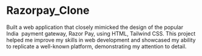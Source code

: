 # Razorpay_Clone
Built a web application that closely mimicked the design of the popular India  payment gateway, Razor Pay, using HTML, Tailwind CSS. This project helped me improve my skills in web development and showcased my ability  to replicate a well-known platform, demonstrating my attention to detail.  
